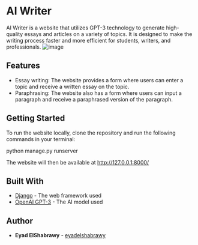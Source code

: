 # AI Writer

AI Writer is a website that utilizes GPT-3 technology to generate high-quality essays and articles on a variety of topics. It is designed to make the writing process faster and more efficient for students, writers, and professionals.
![image](https://user-images.githubusercontent.com/33957756/213571121-ce79aa3b-c6af-4c72-a0e5-a924109006e9.png)


## Features

- Essay writing: The website provides a form where users can enter a topic and receive a written essay on the topic.
- Paraphrasing: The website also has a form where users can input a paragraph and receive a paraphrased version of the paragraph.


## Getting Started

To run the website locally, clone the repository and run the following commands in your terminal:

python manage.py runserver

The website will then be available at http://127.0.0.1:8000/

## Built With

- [Django](https://www.djangoproject.com/) - The web framework used
- [OpenAI GPT-3](https://openai.com/gpt-3/) - The AI model used

## Author

- **Eyad ElShabrawy** - [eyadelshabrawy](https://github.com/eyadelshabrawy)

